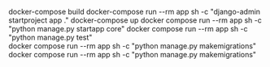 docker-compose build
docker-compose run --rm app sh -c "django-admin startproject app ."
docker-compose up
docker compose run --rm app sh -c "python manage.py startapp core"
docker compose run --rm app sh -c "python manage.py test"  
docker compose run --rm app sh -c "python manage.py makemigrations"  
docker compose run --rm app sh -c "python manage.py makemigrations"  